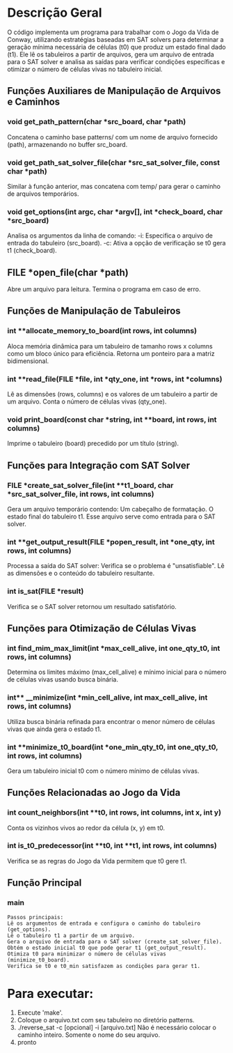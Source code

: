 # Descrição Geral
O código implementa um programa para trabalhar com o Jogo da Vida de Conway, utilizando estratégias baseadas em SAT solvers para determinar a geração mínima necessária de células (t0) que produz um estado final dado (t1). Ele lê os tabuleiros a partir de arquivos, gera um arquivo de entrada para o SAT solver e analisa as saídas para verificar condições específicas e otimizar o número de células vivas no tabuleiro inicial.

## Funções Auxiliares de Manipulação de Arquivos e Caminhos

### void get_path_pattern(char *src_board, char *path)
Concatena o caminho base patterns/ com um nome de arquivo fornecido (path), armazenando no buffer src_board.

### void get_path_sat_solver_file(char *src_sat_solver_file, const char *path)
Similar à função anterior, mas concatena com temp/ para gerar o caminho de arquivos temporários.

### void get_options(int argc, char *argv[], int *check_board, char *src_board)
Analisa os argumentos da linha de comando:
-i: Especifica o arquivo de entrada do tabuleiro (src_board).
-c: Ativa a opção de verificação se t0 gera t1 (check_board).

## FILE *open_file(char *path)
Abre um arquivo para leitura.
Termina o programa em caso de erro.

## Funções de Manipulação de Tabuleiros

###  int **allocate_memory_to_board(int rows, int columns)
Aloca memória dinâmica para um tabuleiro de tamanho rows x columns como um bloco único para eficiência.
Retorna um ponteiro para a matriz bidimensional.

### int **read_file(FILE *file, int *qty_one, int *rows, int *columns)
Lê as dimensões (rows, columns) e os valores de um tabuleiro a partir de um arquivo.
Conta o número de células vivas (qty_one).

### void print_board(const char *string, int **board, int rows, int columns)
Imprime o tabuleiro (board) precedido por um título (string).

## Funções para Integração com SAT Solver

### FILE *create_sat_solver_file(int **t1_board, char *src_sat_solver_file, int rows, int columns)
Gera um arquivo temporário contendo:
Um cabeçalho de formatação.
O estado final do tabuleiro t1.
Esse arquivo serve como entrada para o SAT solver.

### int **get_output_result(FILE *popen_result, int *one_qty, int rows, int columns)
Processa a saída do SAT solver:
Verifica se o problema é "unsatisfiable".
Lê as dimensões e o conteúdo do tabuleiro resultante.

### int is_sat(FILE *result)
Verifica se o SAT solver retornou um resultado satisfatório.

## Funções para Otimização de Células Vivas

### int find_mim_max_limit(int *max_cell_alive, int one_qty_t0, int rows, int columns)
Determina os limites máximo (max_cell_alive) e mínimo inicial para o número de células vivas usando busca binária.

### int** __minimize(int *min_cell_alive, int max_cell_alive, int rows, int columns)
Utiliza busca binária refinada para encontrar o menor número de células vivas que ainda gera o estado t1.

### int **minimize_t0_board(int *one_min_qty_t0, int one_qty_t0, int rows, int columns)
Gera um tabuleiro inicial t0 com o número mínimo de células vivas.

## Funções Relacionadas ao Jogo da Vida

### int count_neighbors(int **t0, int rows, int columns, int x, int y)
Conta os vizinhos vivos ao redor da célula (x, y) em t0.

### int is_t0_predecessor(int **t0, int **t1, int rows, int columns)
Verifica se as regras do Jogo da Vida permitem que t0 gere t1.

## Função Principal
### main
    Passos principais:
    Lê os argumentos de entrada e configura o caminho do tabuleiro (get_options).
    Lê o tabuleiro t1 a partir de um arquivo.
    Gera o arquivo de entrada para o SAT solver (create_sat_solver_file).
    Obtém o estado inicial t0 que pode gerar t1 (get_output_result).
    Otimiza t0 para minimizar o número de células vivas (minimize_t0_board).
    Verifica se t0 e t0_min satisfazem as condições para gerar t1.

# Para executar:
1. Execute 'make'.
2. Coloque o arquivo.txt com seu tabuleiro no diretório patterns.
3. ./reverse_sat -c [opcional] -i [arquivo.txt]
    Não é necessário colocar o caminho inteiro. Somente o nome do seu arquivo.
4. pronto

